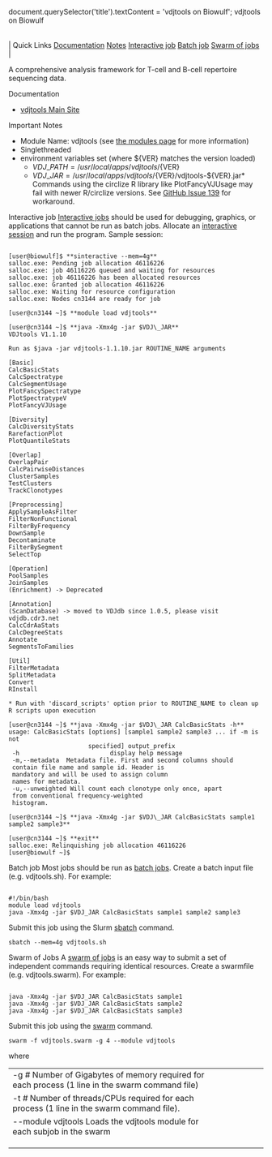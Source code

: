 

document.querySelector('title').textContent = 'vdjtools on Biowulf';
vdjtools on Biowulf


|  |
| --- |
| 
Quick Links
[Documentation](#doc)
[Notes](#notes)
[Interactive job](#int) 
[Batch job](#sbatch) 
[Swarm of jobs](#swarm) 
 |



A comprehensive analysis framework for T-cell and B-cell repertoire sequencing data.



Documentation
* [vdjtools Main Site](https://github.com/mikessh/vdjtools)


Important Notes
* Module Name: vdjtools (see [the modules page](/apps/modules.html) for more information)
* Singlethreaded
 * environment variables set (where ${VER} matches the version loaded) 
	+ $VDJ\_PATH=/usr/local/apps/vdjtools/${VER}
	+ $VDJ\_JAR=/usr/local/apps/vdjtools/${VER}/vdjtools-${VER}.jar* Commands using the circlize R library like PlotFancyVJUsage may fail
 with newer R/circlize versions. See [GitHub Issue 139](https://github.com/mikessh/vdjtools/issues/139) for workaround.



Interactive job
[Interactive jobs](/docs/userguide.html#int) should be used for debugging, graphics, or applications that cannot be run as batch jobs.
Allocate an [interactive session](/docs/userguide.html#int) and run the program. Sample session:



```

[user@biowulf]$ **sinteractive --mem=4g**
salloc.exe: Pending job allocation 46116226
salloc.exe: job 46116226 queued and waiting for resources
salloc.exe: job 46116226 has been allocated resources
salloc.exe: Granted job allocation 46116226
salloc.exe: Waiting for resource configuration
salloc.exe: Nodes cn3144 are ready for job

[user@cn3144 ~]$ **module load vdjtools**

[user@cn3144 ~]$ **java -Xmx4g -jar $VDJ\_JAR**
VDJtools V1.1.10

Run as $java -jar vdjtools-1.1.10.jar ROUTINE_NAME arguments

[Basic]
CalcBasicStats
CalcSpectratype
CalcSegmentUsage
PlotFancySpectratype
PlotSpectratypeV
PlotFancyVJUsage

[Diversity]
CalcDiversityStats
RarefactionPlot
PlotQuantileStats

[Overlap]
OverlapPair
CalcPairwiseDistances
ClusterSamples
TestClusters
TrackClonotypes

[Preprocessing]
ApplySampleAsFilter
FilterNonFunctional
FilterByFrequency
DownSample
Decontaminate
FilterBySegment
SelectTop

[Operation]
PoolSamples
JoinSamples
(Enrichment) -> Deprecated

[Annotation]
(ScanDatabase) -> moved to VDJdb since 1.0.5, please visit vdjdb.cdr3.net
CalcCdrAaStats
CalcDegreeStats
Annotate
SegmentsToFamilies

[Util]
FilterMetadata
SplitMetadata
Convert
RInstall

* Run with 'discard_scripts' option prior to ROUTINE_NAME to clean up R scripts upon execution

[user@cn3144 ~]$ **java -Xmx4g -jar $VDJ\_JAR CalcBasicStats -h**
usage: CalcBasicStats [options] [sample1 sample2 sample3 ... if -m is not
                      specified] output_prefix
 -h                         display help message
 -m,--metadata  Metadata file. First and second columns should
 contain file name and sample id. Header is
 mandatory and will be used to assign column
 names for metadata.
 -u,--unweighted Will count each clonotype only once, apart
 from conventional frequency-weighted
 histogram.

[user@cn3144 ~]$ **java -Xmx4g -jar $VDJ\_JAR CalcBasicStats sample1 sample2 sample3**

[user@cn3144 ~]$ **exit**
salloc.exe: Relinquishing job allocation 46116226
[user@biowulf ~]$

```


Batch job
Most jobs should be run as [batch jobs](/docs/userguide.html#submit).
Create a batch input file (e.g. vdjtools.sh). For example:



```

#!/bin/bash
module load vdjtools
java -Xmx4g -jar $VDJ_JAR CalcBasicStats sample1 sample2 sample3

```

Submit this job using the Slurm [sbatch](/docs/userguide.html) command.



```
sbatch --mem=4g vdjtools.sh
```

Swarm of Jobs 
A [swarm of jobs](/apps/swarm.html) is an easy way to submit a set of independent commands requiring identical resources.
Create a swarmfile (e.g. vdjtools.swarm). For example:



```

java -Xmx4g -jar $VDJ_JAR CalcBasicStats sample1 
java -Xmx4g -jar $VDJ_JAR CalcBasicStats sample2 
java -Xmx4g -jar $VDJ_JAR CalcBasicStats sample3

```

Submit this job using the [swarm](/apps/swarm.html) command.



```
swarm -f vdjtools.swarm -g 4 --module vdjtools
```

where


|  |  |  |  |  |  |
| --- | --- | --- | --- | --- | --- |
| -g *#*  Number of Gigabytes of memory required for each process (1 line in the swarm command file)
 | -t *#* Number of threads/CPUs required for each process (1 line in the swarm command file).
 | --module vdjtools Loads the vdjtools module for each subjob in the swarm 
 | |
 | |
 | |








